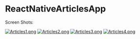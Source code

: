 # ReactNativeArticlesApp

Screen Shots: 

[![Articles1.png](https://i.postimg.cc/jdnZ1kwF/Articles1.png)](https://postimg.cc/bs8xDgRx)
[![Articles2.png](https://i.postimg.cc/gJ0KHMb4/Articles2.png)](https://postimg.cc/d7zdqj1T)
[![Articles3.png](https://i.postimg.cc/gjCqdmXB/Articles3.png)](https://postimg.cc/K35gDX5n)
[![Articles4.png](https://i.postimg.cc/Kcwd4TtC/Articles4.png)](https://postimg.cc/MX0sFvPY)
